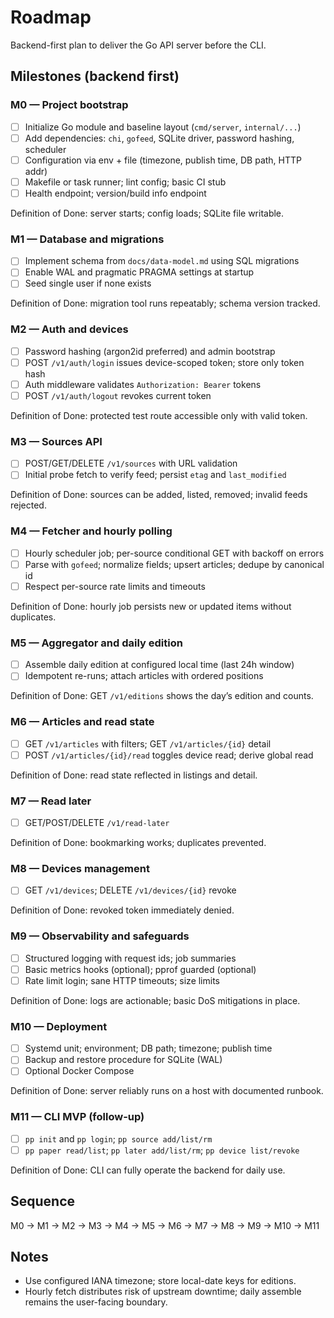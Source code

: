 # Roadmap

Backend-first plan to deliver the Go API server before the CLI.

## Milestones (backend first)

### M0 — Project bootstrap

- [ ] Initialize Go module and baseline layout (`cmd/server`, `internal/...`)
- [ ] Add dependencies: `chi`, `gofeed`, SQLite driver, password hashing, scheduler
- [ ] Configuration via env + file (timezone, publish time, DB path, HTTP addr)
- [ ] Makefile or task runner; lint config; basic CI stub
- [ ] Health endpoint; version/build info endpoint

Definition of Done: server starts; config loads; SQLite file writable.

### M1 — Database and migrations

- [ ] Implement schema from `docs/data-model.md` using SQL migrations
- [ ] Enable WAL and pragmatic PRAGMA settings at startup
- [ ] Seed single user if none exists

Definition of Done: migration tool runs repeatably; schema version tracked.

### M2 — Auth and devices

- [ ] Password hashing (argon2id preferred) and admin bootstrap
- [ ] POST `/v1/auth/login` issues device-scoped token; store only token hash
- [ ] Auth middleware validates `Authorization: Bearer` tokens
- [ ] POST `/v1/auth/logout` revokes current token

Definition of Done: protected test route accessible only with valid token.

### M3 — Sources API

- [ ] POST/GET/DELETE `/v1/sources` with URL validation
- [ ] Initial probe fetch to verify feed; persist `etag` and `last_modified`

Definition of Done: sources can be added, listed, removed; invalid feeds rejected.

### M4 — Fetcher and hourly polling

- [ ] Hourly scheduler job; per-source conditional GET with backoff on errors
- [ ] Parse with `gofeed`; normalize fields; upsert articles; dedupe by canonical id
- [ ] Respect per-source rate limits and timeouts

Definition of Done: hourly job persists new or updated items without duplicates.

### M5 — Aggregator and daily edition

- [ ] Assemble daily edition at configured local time (last 24h window)
- [ ] Idempotent re-runs; attach articles with ordered positions

Definition of Done: GET `/v1/editions` shows the day’s edition and counts.

### M6 — Articles and read state

- [ ] GET `/v1/articles` with filters; GET `/v1/articles/{id}` detail
- [ ] POST `/v1/articles/{id}/read` toggles device read; derive global read

Definition of Done: read state reflected in listings and detail.

### M7 — Read later

- [ ] GET/POST/DELETE `/v1/read-later`

Definition of Done: bookmarking works; duplicates prevented.

### M8 — Devices management

- [ ] GET `/v1/devices`; DELETE `/v1/devices/{id}` revoke

Definition of Done: revoked token immediately denied.

### M9 — Observability and safeguards

- [ ] Structured logging with request ids; job summaries
- [ ] Basic metrics hooks (optional); pprof guarded (optional)
- [ ] Rate limit login; sane HTTP timeouts; size limits

Definition of Done: logs are actionable; basic DoS mitigations in place.

### M10 — Deployment

- [ ] Systemd unit; environment; DB path; timezone; publish time
- [ ] Backup and restore procedure for SQLite (WAL)
- [ ] Optional Docker Compose

Definition of Done: server reliably runs on a host with documented runbook.

### M11 — CLI MVP (follow-up)

- [ ] `pp init` and `pp login`; `pp source add/list/rm`
- [ ] `pp paper read/list`; `pp later add/list/rm`; `pp device list/revoke`

Definition of Done: CLI can fully operate the backend for daily use.

## Sequence

M0 → M1 → M2 → M3 → M4 → M5 → M6 → M7 → M8 → M9 → M10 → M11

## Notes

- Use configured IANA timezone; store local-date keys for editions.
- Hourly fetch distributes risk of upstream downtime; daily assemble remains the user-facing boundary.
